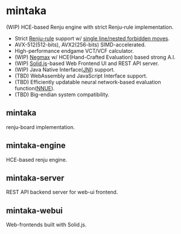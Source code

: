 # mintaka
(WIP) HCE-based Renju engine with strict Renju-rule implementation.

* Strict [Renju-rule](https://www.renju.net/rules/) support w/ [single line/nested forbidden moves](./renju.md).
* AVX-512(512-bits), AVX2(256-bits) SIMD-accelerated.
* High-performance endgame VCT/VCF calculator.
* (WIP) [Negmax](https://en.wikipedia.org/wiki/Negamax) w/ HCE(Hand-Crafted Evaluation) based strong A.I.
* (WIP) [Solid.js](https://www.solidjs.com/)-based Web Frontend UI and REST API server.
* (WIP) Java Native Interface([JNI](https://en.wikipedia.org/wiki/Java_Native_Interface)) support.
* (TBD) WebAssembly and JavaScript Interface support.
* (TBD) Efficiently updatable neural network-based evaluation function([NNUE](https://www.chessprogramming.org/NNUE)).
* (TBD) Big-endian system compatibility.

## mintaka
renju-board implementation.

## mintaka-engine
HCE-based renju engine.

## mintaka-server
REST API backend server for web-ui frontend.

## mintaka-webui
Web-frontends built with Solid.js.
